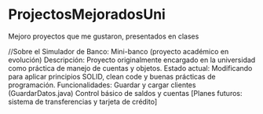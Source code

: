 # ProjectosMejoradosUni
Mejoro proyectos que me gustaron, presentados en clases 

//Sobre el Simulador de Banco: 
Mini-banco (proyecto académico en evolución)
Descripción: Proyecto originalmente encargado en la universidad como práctica de manejo de cuentas y objetos.
Estado actual: Modificando para aplicar principios SOLID, clean code y buenas prácticas de programación.
Funcionalidades:
Guardar y cargar clientes (GuardarDatos.java)
Control básico de saldos y cuentas
[Planes futuros: sistema de transferencias y tarjeta de crédito]
